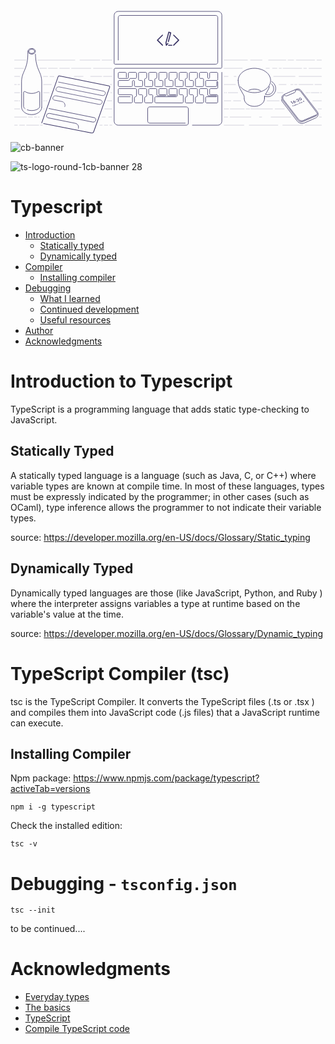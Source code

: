 <?xml version="1.0" encoding="UTF-8"?>
<svg width="2480px" height="1024px" viewBox="0 0 2480 1024" version="1.1" xmlns="http://www.w3.org/2000/svg" xmlns:xlink="http://www.w3.org/1999/xlink">
    <title>cb-banner</title>
    <g id="cb-banner" stroke="none" stroke-width="1" fill="none" fill-rule="evenodd">
        <g id="guides" transform="translate(213.000000, 64.000000)"></g>
        <g id="objects" transform="translate(87.000000, 64.000000)">
            <g id="beer" transform="translate(0.000000, 292.000000)" stroke="#363062">
                <path d="M57,21.5 L57,36.5 C62.4441667,40.9794859 70.6615159,44.6511628 79.379845,44.6511628 C95.8199491,44.6511628 109.147287,34.6556595 109.147287,22.3255814 C109.147287,9.99550326 95.8199491,-8.52651283e-14 79.379845,-8.52651283e-14 C62.9397408,-8.52651283e-14 49.6124031,9.99550326 49.6124031,22.3255814" id="Path" stroke-width="4" stroke-linecap="round" stroke-linejoin="round"></path>
                <path d="M62.2306601,33.0774161 C66.3580026,36.6973711 72.5623141,39 79.5,39 C91.9264069,39 102,31.6126984 102,22.5 C102,13.3873016 91.9264069,6 79.5,6 C67.0735931,6 57,13.3873016 57,22.5" id="Path" stroke-width="4" stroke-linecap="round" stroke-linejoin="round"></path>
                <path d="M44.4672982,483.205546 C54.9735807,487.068515 66.651148,489 79.5,489 C100.404719,489 118.216937,483.827346 132.936655,473.482038 C139.338558,468.982653 143.145064,461.644851 143.136423,453.819971 L143.017712,346.512353 C143.012827,342.094076 139.427144,338.516317 135.008868,338.521199 C133.494162,338.52288 132.011056,338.95454 130.732035,339.765984 C115.77465,349.255328 98.697305,354 79.5,354 C60.3044268,354 43.228431,349.256184 28.2720126,339.768552 C24.5410854,337.401838 19.5979692,338.507745 17.2312504,342.238669 C16.4195497,343.518243 15.9879533,345.002035 15.9866946,346.517347 L15.8975463,453.826132 C15.8915246,461.084649 19.1708145,467.955948 24.8175351,472.516721 C26.3135065,473.724995 27.1092435,474.361163 27.2047462,474.425223" id="Path" stroke-width="4" stroke-linecap="round" stroke-linejoin="round"></path>
                <path d="M0,461.395349 C0,494.275557 35.5395671,520.930233 79.379845,520.930233 C123.220123,520.930233 158.75969,494.275557 158.75969,461.395349" id="Path" stroke-width="4"></path>
                <path d="" id="Path-19" stroke-width="1.24031008"></path>
                <path d="M49.6124031,21.7054264 C52.7131783,171.782946 3.19744231e-14,176.124031 3.19744231e-14,262.945736 C3.19744231e-14,320.826873 3.19744231e-14,386.976744 3.19744231e-14,461.395349" id="Path-20" stroke-width="4"></path>
                <path d="M158.891315,45.1278325 C156.483244,173.100712 109.242581,181.37443 109.242581,263.565891 C109.242581,321.447028 109.242581,387.596899 109.242581,462.015504" id="Path" stroke-width="4" stroke-linecap="round" stroke-linejoin="round" transform="translate(134.066948, 253.571668) scale(-1, 1) translate(-134.066948, -253.571668) "></path>
            </g>
            <g id="laptop" transform="translate(729.000000, 0.000000)">
                <path d="M560,880 L280,880 C271.163444,880 264,872.836556 264,864 L264,768 C264,759.163444 271.163444,752 280,752 L568,752 C576.836556,752 584,759.163444 584,768 L584,880 C584,888.836556 576.836556,896 568,896 L32,896 C14.326888,896 2.164332e-15,881.673112 0,864 L0,456 C-5.41083001e-16,451.581722 3.581722,448 8,448 L840,448 C844.418278,448 848,444.418278 848,440 L848,32 C848,14.326888 833.673112,-3.24649801e-15 816,0 L32,0 C14.326888,3.24649801e-15 -2.164332e-15,14.326888 0,32 L0,408 C5.41083001e-16,412.418278 3.581722,416 8,416 L800,416 C808.836556,416 816,408.836556 816,400 L816,48 C816,39.163444 808.836556,32 800,32 L48,32 C39.163444,32 32,39.163444 32,48 L32,384 L32,384" id="Path-15" stroke="#363062" stroke-width="4" stroke-linecap="round" stroke-linejoin="round"></path>
                <path d="M125.622365,672 L40,672 C35.581722,672 32,675.581722 32,680 L32,712 C32,716.418278 35.581722,720 40,720 L136,720 C140.418278,720 144,716.418278 144,712 L144,664 C144,659.581722 140.418278,656 136,656 L40,656 C35.581722,656 32,652.418278 32,648 L32,616 C32,611.581722 35.581722,608 40,608 L168,608 C172.418278,608 176,611.581722 176,616 L176,664 C176,668.418278 172.418278,672 168,672 C163.581722,672 160,675.581722 160,680 L160,712 C160,716.418278 163.581722,720 168,720 L216,720 C220.418278,720 224,716.418278 224,712 L224,664 C224,659.581722 220.418278,656 216,656 L200,656 C195.581722,656 192,652.418278 192,648 L192,616 C192,611.581722 195.581722,608 200,608 L248,608 C252.418278,608 256,611.581722 256,616 L256,664 C256,668.418278 252.418278,672 248,672 C243.581722,672 240,675.581722 240,680 L240,712 C240,716.418278 243.581722,720 248,720 L296,720 C300.418278,720 304,716.418278 304,712 L304,664 C304,659.581722 300.418278,656 296,656 L280,656 C275.581722,656 272,652.418278 272,648 L272,616 C272,611.581722 275.581722,608 280,608 L328,608 C332.418278,608 336,611.581722 336,616 L336,656 C336,660.418278 339.581722,664 344,664 L404,664 C406.209139,664 408,662.209139 408,660 C408,657.790861 406.209139,656 404,656 L360,656 C355.581722,656 352,652.418278 352,648 L352,616 C352,611.581722 355.581722,608 360,608 L408,608 C412.418278,608 416,611.581722 416,616 L416,656 C416,660.418278 419.581722,664 424,664 L484,664 C486.209139,664 488,662.209139 488,660 C488,657.790861 486.209139,656 484,656 L440,656 C435.581722,656 432,652.418278 432,648 L432,616 C432,611.581722 435.581722,608 440,608 L488,608 C492.418278,608 496,611.581722 496,616 L496,664 C496,668.418278 492.418278,672 488,672 L328,672 C323.581722,672 320,675.581722 320,680 L320,712.035635 C320,716.439972 323.559993,720.015893 327.964286,720.035555 L535.964286,720.964126 C540.38252,720.983851 543.980196,717.418154 543.99992,712.99992 C543.999973,712.988015 544,712.976111 544,712.964206 L544,664 C544,659.581722 540.418278,656 536,656 L520,656 C515.581722,656 512,652.418278 512,648 L512,616 C512,611.581722 515.581722,608 520,608 L568,608 C572.418278,608 576,611.581722 576,616 L576,665 C576,669.418278 572.418278,673 568,673 C563.581722,673 560,676.581722 560,681 L560,713 C560,717.418278 563.581722,721 568,721 L616,721 C620.418278,721 624,717.418278 624,713 L624,664 C624,659.581722 620.418278,656 616,656 L600,656 C595.581722,656 592,652.418278 592,648 L592,616 C592,611.581722 595.581722,608 600,608 L648,608 C652.418278,608 656,611.581722 656,616 L656,664 C656,668.418278 652.418278,672 648,672 C643.581722,672 640,675.581722 640,680 L640,713 C640,717.418278 643.581722,721 648,721 L696,721 C700.418278,721 704,717.418278 704,713 L704,664 C704,659.581722 700.418278,656 696,656 L680,656 C675.581722,656 672,652.418278 672,648 L672,616 C672,611.581722 675.581722,608 680,608 L728,608 C732.418278,608 736,611.581722 736,616 L736,656 C736,660.418278 739.581722,664 744,664 L804,664 C806.209139,664 808,665.790861 808,668 C808,670.209139 806.209139,672 804,672 L728,672 C723.581722,672 720,675.581722 720,680 L720,713 C720,717.418278 723.581722,721 728,721 L808,721 C812.418278,721 816,717.418278 816,713 L816,664 C816,659.581722 812.418278,656 808,656 L760,656 C755.581722,656 752,652.418278 752,648 L752,616 C752,611.581722 755.581722,608 760,608 L808,608 C812.418278,608 816,604.418278 816,600 L816,556 C816,553.790861 814.209139,552 812,552 C809.790861,552 808,553.790861 808,556 L808,584 C808,588.418278 804.418278,592 800,592 L728,592 C723.581722,592 720,588.418278 720,584 L720,552 C720,547.581722 723.581722,544 728,544 L808,544 C812.418278,544 816,540.418278 816,536 L816,528 L816,488 C816,483.581722 812.418278,480 808,480 L760,480 C755.581722,480 752,483.581722 752,488 L752,520 C752,524.418278 748.418278,528 744,528 C739.581722,528 736,524.418278 736,520 L736,488 C736,483.581722 732.418278,480 728,480 L680,480 C675.581722,480 672,483.581722 672,488 L672,520 C672,524.418278 675.581722,528 680,528 L696,528 C700.418278,528 704,531.581722 704,536 L704,544 L704,584 C704,588.418278 700.418278,592 696,592 L648,592 C643.581722,592 640,588.418278 640,584 L640,536 C640,531.581722 643.581722,528 648,528 C652.418278,528 656,524.418278 656,520 L656,488 C656,483.581722 652.418278,480 648,480 L600,480 C595.581722,480 592,483.581722 592,488 L592,536 C592,540.418278 595.581722,544 600,544 L616,544 C620.418278,544 624,547.581722 624,552 L624,584 C624,588.418278 620.418278,592 616,592 L568,592 C563.581722,592 560,588.418278 560,584 L560,536 C560,531.581722 563.581722,528 568,528 C572.418278,528 576,524.418278 576,520 L576,488 C576,483.581722 572.418278,480 568,480 L520,480 C515.581722,480 512,483.581722 512,488 L512,536 C512,540.418278 515.581722,544 520,544 L536,544 C540.418278,544 544,547.581722 544,552 L544,584 C544,588.418278 540.418278,592 536,592 L488,592 C483.581722,592 480,588.418278 480,584 L480,536 C480,531.581722 483.581722,528 488,528 C492.418278,528 496,524.418278 496,520 L496,488 C496,483.581722 492.418278,480 488,480 L440,480 C435.581722,480 432,483.581722 432,488 L432,536 C432,540.418278 435.581722,544 440,544 L456,544 C460.418278,544 464,547.581722 464,552 L464,584 C464,588.418278 460.418278,592 456,592 L408,592 C403.581722,592 400,588.418278 400,584 L400,536 C400,531.581722 403.581722,528 408,528 C412.418278,528 416,524.418278 416,520 L416,488 C416,483.581722 412.418278,480 408,480 L360,480 C355.581722,480 352,483.581722 352,488 L352,536 C352,540.418278 355.581722,544 360,544 L376,544 C380.418278,544 384,547.581722 384,552 L384,584 C384,588.418278 380.418278,592 376,592 L328,592 C323.581722,592 320,588.418278 320,584 L320,536 C320,531.581722 323.581722,528 328,528 C332.418278,528 336,524.418278 336,520 L336,488 C336,483.581722 332.418278,480 328,480 L280,480 C275.581722,480 272,483.581722 272,488 L272,536 C272,540.418278 275.581722,544 280,544 L296,544 C300.418278,544 304,547.581722 304,552 L304,584 C304,588.418278 300.418278,592 296,592 L248,592 C243.581722,592 240,588.418278 240,584 L240,536 C240,531.581722 243.581722,528 248,528 C252.418278,528 256,524.418278 256,520 L256,488 C256,483.581722 252.418278,480 248,480 L200,480 C195.581722,480 192,483.581722 192,488 L192,536 C192,540.418278 195.581722,544 200,544 L216,544 C220.418278,544 224,547.581722 224,552 L224,584 C224,588.418278 220.418278,592 216,592 L168,592 C163.581722,592 160,588.418278 160,584 L160,552 C160,547.581722 156.418278,544 152,544 C147.581722,544 144,547.581722 144,552 L144,584 C144,588.418278 140.418278,592 136,592 L40,592 C35.581722,592 32,588.418278 32,584 L32,552 C32,547.581722 35.581722,544 40,544 L112,544 C116.418278,544 120,540.418278 120,536 C120,531.581722 123.581722,528 128,528 L168,528 C172.418278,528 176,524.418278 176,520 L176,488 C176,483.581722 172.418278,480 168,480 L120,480 C115.581722,480 112,483.581722 112,488 L112,520 C112,524.418278 108.418278,528 104,528 L40,528 C35.581722,528 32,524.418278 32,520 L32,488 C32,483.581722 35.581722,480 40,480 L88,480 C92.418278,480 96,483.581722 96,488 L96,518.964988 C96,519.652132 96.08853,520.336414 96.2634037,521.000934" id="Path-16" stroke="#363062" stroke-width="4" stroke-linecap="round" stroke-linejoin="round"></path>
                <path d="M848,480 L848,864 C848,881.673112 833.673112,896 816,896 L616,896 L616,896" id="Path-17" stroke="#363062" stroke-width="4" stroke-linecap="round" stroke-linejoin="round"></path>
                <path d="M430.978486,160.087442 L431.088955,160.111851 L431.088955,160.111851 L431.171736,160.132142 L431.171736,160.132142 L446.689981,164.307592 C447.142544,164.431926 447.582133,164.633923 447.987045,164.916516 C449.401968,165.904004 449.972108,167.581539 449.535957,169.065107 L431.024004,238.728821 C430.912061,239.188963 430.705512,239.633767 430.39966,240.037529 C429.134931,241.707127 426.651147,242.042689 424.851974,240.787029 C423.437052,239.799541 422.866912,238.122006 423.303063,236.638438 L440.739907,171.020113 L433.01547,168.941601 L412.042856,247.810192 L413.575528,257.528824 L419.939923,249.636329 C421.329558,247.913014 423.847219,247.647278 425.563275,249.042791 C427.279332,250.438305 427.543949,252.966615 426.154314,254.689931 L414.202568,269.511542 C413.187762,270.770023 411.571392,271.251191 410.104941,270.875727 L410.020509,270.853115 C408.524147,270.466192 407.323843,269.221558 407.066741,267.591414 L404.095814,248.754371 C404.074731,248.620695 404.060478,248.487515 404.052795,248.355192 C403.916072,247.756957 403.929702,247.133279 404.103954,246.540562 L426.300581,163.067485 L426.322013,162.983629 L426.322013,162.983629 L426.34311,162.907503 L426.366825,162.819118 C426.478703,162.358564 426.685342,161.913352 426.99145,161.509252 C427.916558,160.287996 429.493915,159.780508 430.978486,160.087442 Z M454.486598,262.927203 C456.694751,262.927203 458.484812,264.724836 458.484812,266.942329 C458.484812,269.159822 456.694751,270.957455 454.486598,270.957455 L428.498213,270.957455 C426.290061,270.957455 424.5,269.159822 424.5,266.942329 C424.5,264.724836 426.290061,262.927203 428.498213,262.927203 L454.486598,262.927203 Z M471.24866,184.204224 L510.82895,223.951945 C512.39035,225.519949 512.39035,228.062186 510.82895,229.63019 L471.24866,269.377911 C469.68726,270.945916 467.155732,270.945916 465.594333,269.377911 C464.032933,267.809907 464.032933,265.26767 465.594333,263.699666 L502.347636,226.79089 L465.594333,189.882469 C464.032933,188.314465 464.032933,185.772228 465.594333,184.204224 C467.155732,182.636219 469.68726,182.636219 471.24866,184.204224 Z M383.405667,184.204224 C384.967067,185.772228 384.967067,188.314465 383.405667,189.882469 L346.652364,226.791245 L383.405667,263.699666 C384.967067,265.26767 384.967067,267.809907 383.405667,269.377911 C381.844268,270.945916 379.31274,270.945916 377.75134,269.377911 L338.17105,229.63019 C336.60965,228.062186 336.60965,225.519949 338.17105,223.951945 L377.75134,184.204224 C379.31274,182.636219 381.844268,182.636219 383.405667,184.204224 Z" id="Shape" fill="#363062"></path>
            </g>
            <g id="cup" transform="translate(1705.000000, 448.000000)" stroke="#363062" stroke-linecap="round" stroke-linejoin="round" stroke-width="4">
                <path d="M17.9196475,145.016949 C40.2379499,173.149668 81.1838209,192 128,192 C198.692448,192 256,149.019336 256,96 C256,42.980664 198.692448,0 128,0 C57.307552,0 2.27373675e-13,42.980664 2.27373675e-13,96" id="Path"></path>
                <path d="M177.482452,176.85117 C163.867282,168.802499 146.68143,164 128,164 C111.23852,164 95.681005,167.866088 82.8262641,174.474158" id="Path"></path>
                <path d="M48,240 C48,273.137085 83.81722,300 128,300 C172.18278,300 208,273.137085 208,240" id="Path"></path>
                <path d="M0,96 C0,160 48,205.5 48,224 C48,236.333333 48,241.666667 48,240" id="Path-18"></path>
                <path d="M208,219.477146 C208.482253,221.128917 208.742547,222.637666 208.742547,224 C208.742547,236.333333 208.742547,241.666667 208.742547,240" id="Path" transform="translate(208.371274, 229.887382) scale(-1, 1) translate(-208.371274, -229.887382) "></path>
                <path d="M208,144.155671 C217.029916,169.376142 230.941102,189.926063 239.535792,204.902508 M247.203553,224 C247.203553,236.333333 247.203553,241.666667 247.203553,240" id="Shape" transform="translate(227.601777, 192.226645) scale(-1, 1) translate(-227.601777, -192.226645) "></path>
                <path d="M208.827169,219.675973 C216.012697,222.468172 223.82746,224 232,224 C267.346224,224 296,195.346224 296,160 C296,136.613748 283.456548,116.157176 264.730439,104.991079" id="Path"></path>
                <path d="M215.664017,205.148538 C220.763125,206.993897 226.264069,208 232,208 C258.509668,208 280,186.509668 280,160 C280,145.007135 273.12609,131.619757 262.357891,122.817487" id="Path"></path>
            </g>
            <g id="phone" transform="translate(2033.000000, 603.000000)">
                <path d="M14.5,92 L14.4834272,95.3060379 C14.4656008,98.8621723 15.6330017,102.322902 17.8012424,105.141615 L137.203778,260.364911 C150.616896,277.801965 174.166771,283.888849 194.349342,275.135198 C244.478621,253.392962 274.362174,240.18123 284,235.5 C284,235.5 284,235.5 284,235.5 C300.100461,227.679776 306.812919,208.288229 298.992696,192.187768 C298.031164,190.208145 296.870492,188.331609 295.528635,186.587226 L167.216721,19.7817372 C158.27166,8.15315829 142.564781,4.09687139 129.107642,9.94010301 L32.930939,51.7010396 C18.7464269,57.8601041 12.2405161,74.3518315 18.3995806,88.5363436 C19.3153818,90.6454615 20.4874938,92.6337419 21.8894401,94.4562722 L144.805518,254.247173 C153.740266,265.862345 169.423067,269.924279 182.872956,264.106853 L285.735625,219.616079 C293.846044,216.108113 297.577068,206.68955 294.069102,198.579132 C293.554613,197.389634 292.897509,196.267052 292.112233,195.23606 L164.622447,27.854309 C155.732829,16.1831014 140.045249,12.052036 126.560343,17.8312817 L121.5,20 L121.5,20 C124.960894,24.5424237 124.084141,31.0303948 119.541718,34.4912891 C118.877906,34.99705 118.155308,35.4205892 117.389693,35.7526632 L58.6103068,61.2473368 C51.4978952,64.3322382 43.1984187,62.1666746 38.5,56 L38.5,56 L38.5,56 C26.5014584,61.1422321 20.9433213,75.0375747 26.0855535,87.0361163 C26.8657351,88.8565403 27.8716278,90.5716874 29.0795819,92.1412331 L147.334193,245.794428 C156.256227,257.387203 171.903735,261.453772 185.341192,255.671917 L288,211.5 L288,211.5" stroke="#363062" stroke-width="4" stroke-linecap="round" stroke-linejoin="round"></path>
                <path d="M105.265848,123.494171 L91.6955358,105.865818 L86.0325415,108.317966 L86,111.650693 L90.0645684,109.890684 L101.718865,125.030059 L105.265848,123.494171 Z M120.019917,117.486049 C122.171449,116.554408 123.571061,115.182129 124.218755,113.36921 C124.870737,111.544286 124.575635,109.824999 123.333448,108.21135 C122.161573,106.68904 120.469505,105.686293 118.257246,105.203109 C116.023119,104.709096 113.952075,104.875176 112.044113,105.701348 C111.922328,105.754082 111.760733,105.834203 111.559329,105.941712 L111.153805,106.164804 L111.153805,106.164804 L110.835685,106.346397 L112.0409,98.1825259 L108.31275,97.8483053 L106.534657,109.776776 C106.20337,112.000719 106.573859,113.809147 107.646125,115.202061 C108.841437,116.754817 110.662144,117.75768 113.108245,118.210649 C115.584792,118.650434 117.888682,118.408901 120.019917,117.486049 Z M118.110966,115.085351 C116.862672,115.625878 115.55818,115.759419 114.197491,115.485972 C112.836801,115.212525 111.801964,114.615303 111.09298,113.694305 C110.383996,112.773308 110.211801,111.80255 110.576397,110.782033 C110.940992,109.761516 111.742363,108.983191 112.980509,108.447059 C114.208506,107.91532 115.510853,107.787783 116.88755,108.064447 C118.24824,108.337893 119.288936,108.942727 120.009639,109.878948 C120.695186,110.7695 120.853517,111.731037 120.484632,112.76356 C120.120036,113.784077 119.328814,114.558007 118.110966,115.085351 Z M128.162717,102.573232 C128.751344,102.318349 129.131444,101.950786 129.303019,101.470543 C129.478883,100.978294 129.396893,100.511434 129.057049,100.069964 C128.723065,99.6361055 128.227906,99.3532274 127.571574,99.2213295 C126.915241,99.0894317 126.297836,99.1487269 125.719358,99.3992152 C125.14088,99.6497035 124.763709,100.021072 124.587845,100.513322 C124.411982,101.005571 124.485183,101.461013 124.807448,101.879649 C125.159011,102.336342 125.654954,102.629029 126.295279,102.75771 C126.951611,102.889607 127.574091,102.828115 128.162717,102.573232 Z M134.763303,111.147645 C135.35193,110.892762 135.73203,110.525199 135.903605,110.044956 C136.079469,109.552706 135.997479,109.085847 135.657635,108.644377 C135.32365,108.210518 134.828492,107.92764 134.172159,107.795742 C133.515827,107.663844 132.898422,107.72314 132.319944,107.973628 C131.741466,108.224116 131.364295,108.595485 131.188431,109.087734 C131.012568,109.579984 131.088698,110.039232 131.416823,110.465479 C131.768386,110.922172 132.264329,111.214859 132.904654,111.34354 C133.544978,111.47222 134.164528,111.406922 134.763303,111.147645 Z M156.236856,101.423077 L154.312051,98.9226822 L145.558767,102.712965 L146.716218,97.8884132 C147.007339,96.6845587 147.231407,95.6392111 147.388423,94.7523704 L147.438278,94.4626275 C147.596185,93.5163865 147.663096,92.7287951 147.639012,92.0998533 C147.609993,90.884422 147.226343,89.7971786 146.488062,88.8381231 C145.327905,87.3310359 143.62454,86.3839246 141.377966,85.9967892 C139.141541,85.6052593 136.952636,85.8731174 134.811253,86.8003635 C130.461544,88.6838427 129.346754,91.5485264 131.466882,95.3944146 L131.595326,95.621775 L135.127086,94.0924781 C133.849096,91.8346643 134.397503,90.1915973 136.772307,89.1632769 C137.908966,88.6710894 139.076814,88.5358251 140.275852,88.757484 C141.47489,88.9791429 142.390816,89.5009961 143.023628,90.3230437 C143.42646,90.8463378 143.633025,91.5356321 143.643321,92.3909265 L143.641263,92.6283044 C143.638348,93.1167057 143.57342,93.7486702 143.446479,94.5241977 L143.353966,95.0641762 C143.253568,95.6271147 143.129514,96.2589334 142.981806,96.9596323 L142.90598,97.3157218 L140.450498,108.25877 L156.236856,101.423077 Z M169.118483,96.2257463 C171.330907,95.2677385 172.635564,93.6930063 173.032454,91.5015498 C173.488974,89.0711491 172.609812,86.4173656 170.394968,83.5401991 C168.174265,80.6554211 165.546591,78.7536912 162.511946,77.8350093 C159.783025,76.9970683 157.307278,77.0592991 155.084705,78.0217014 C152.862132,78.9841037 151.552401,80.5610332 151.155511,82.7524897 C150.698991,85.1828904 151.551786,87.802422 153.713895,90.6110844 C155.987333,93.5643664 158.641374,95.5003483 161.676019,96.4190303 C164.425237,97.2481821 166.906059,97.1837541 169.118483,96.2257463 Z M167.239979,93.8118648 C165.839453,94.4183101 164.198314,94.2815248 162.316561,93.401509 C160.41723,92.4986586 158.714634,91.069149 157.208775,89.1129803 C155.761509,87.2329271 155.011171,85.4671936 154.95776,83.8157798 C154.89849,82.1567545 155.558969,81.0284137 156.939197,80.4307574 C158.329574,79.8287066 159.967784,79.9616861 161.853826,80.8296958 C163.745728,81.7053171 165.43289,83.105989 166.915311,85.0317115 C168.397733,86.957434 169.168579,88.7498079 169.227849,90.4088333 C169.292979,92.0754702 168.630355,93.209814 167.239979,93.8118648 Z M105.844398,145.760312 L102.973304,142.030652 L106.484766,140.510144 L105.629298,139.398857 L102.117835,140.919365 L100.668617,139.036775 L104.30863,137.460603 L103.453161,136.349316 L98.2367109,138.608105 L104.267961,146.442929 L105.844398,145.760312 Z M112.561207,142.851848 L110.58855,140.289293 C109.864592,139.348843 109.917583,138.698931 110.747524,138.339556 C110.983362,138.237435 111.268175,138.190327 111.601964,138.19823 L111.77294,138.206766 L111.665132,136.859688 C111.076567,136.852933 110.581565,136.936469 110.180126,137.110297 C109.87792,137.241156 109.64886,137.396724 109.492947,137.577 C109.364609,137.722783 109.251417,137.92622 109.153372,138.187311 L109.096363,138.350884 L108.756519,137.909414 L107.234209,138.568594 L111.038896,143.511028 L112.561207,142.851848 Z M112.541162,134.531799 C112.816306,134.412659 112.992609,134.23934 113.070073,134.011844 C113.152048,133.782394 113.113608,133.56449 112.954754,133.358133 C112.795899,133.151775 112.564808,133.019547 112.261479,132.961449 C111.955547,132.899969 111.665008,132.928798 111.389865,133.047939 C111.119232,133.165127 110.942928,133.338445 110.860954,133.567895 C110.778979,133.797344 110.814815,134.011865 110.968461,134.211457 C111.129919,134.421197 111.363615,134.556808 111.669548,134.618289 C111.97548,134.67977 112.266019,134.65094 112.541162,134.531799 Z M118.107528,140.450221 L114.302841,135.507787 L112.78053,136.166966 L116.585218,141.1094 L118.107528,140.450221 Z M123.120471,138.468996 C123.815096,138.168214 124.301159,137.711386 124.57866,137.098509 L124.649172,136.927492 L125.047609,137.445077 L126.576685,136.782968 L119.979029,128.212361 L118.449953,128.874471 L121.684328,133.076047 C120.71082,132.866111 119.838415,132.928135 119.067111,133.26212 C118.178533,133.646885 117.632464,134.214865 117.428905,134.96606 C117.218232,135.715824 117.396749,136.459444 117.964457,137.196919 C118.545187,137.951308 119.325003,138.4526 120.303905,138.700794 C121.279506,138.936887 122.218361,138.859621 123.120471,138.468996 Z M122.578885,137.343579 C122.05115,137.572095 121.497742,137.611008 120.918659,137.46032 C120.351201,137.309108 119.88518,136.996698 119.520597,136.52309 C119.179451,136.079929 119.066649,135.632613 119.18219,135.181144 C119.304846,134.731104 119.627786,134.392802 120.15101,134.16624 C120.705807,133.926006 121.270144,133.87785 121.844018,134.021772 C122.423101,134.172461 122.891028,134.479535 123.247799,134.942994 C123.60457,135.406452 123.725185,135.863917 123.609643,136.315387 C123.486289,136.756708 123.142703,137.099438 122.578885,137.343579 Z M131.596394,134.798813 C132.257941,134.512355 132.737458,134.058361 133.034943,133.436831 L133.111563,133.263169 L133.51,133.780754 L135.039076,133.118645 L131.234389,128.176211 L129.705313,128.83832 L130.146719,129.411724 C129.173212,129.201788 128.303061,129.262836 127.536268,129.594867 C126.64769,129.979633 126.098064,130.546898 125.88739,131.296662 C125.676717,132.046427 125.856536,132.791738 126.426849,133.532596 C127.007578,134.286985 127.787394,134.788277 128.766297,135.036471 C129.741897,135.272564 130.685263,135.193345 131.596394,134.798813 Z M131.041276,133.679256 C130.513542,133.907772 129.960133,133.946685 129.38105,133.795997 C128.813592,133.644785 128.347571,133.332375 127.982988,132.858767 C127.641842,132.415606 127.52904,131.96829 127.644581,131.516821 C127.767238,131.066781 128.090178,130.728479 128.613401,130.501917 C129.168199,130.261683 129.732535,130.213527 130.30641,130.357449 C130.885493,130.508138 131.35342,130.815212 131.710191,131.278671 C132.066961,131.742129 132.187576,132.199594 132.072035,132.651064 C131.948681,133.092385 131.605094,133.435115 131.041276,133.679256 Z M140.551539,134.317565 L139.926818,124.412279 L138.208299,125.156419 L138.5149,128.812518 L134.311185,126.843919 L132.545305,127.608568 L138.606392,130.349338 L138.812723,135.070495 L140.551539,134.317565 Z M146.096849,130.766186 L145.79464,127.033761 L144.136788,127.223898 L144.82235,130.891813 L146.096849,130.766186 Z M159.145801,123.160501 L158.319813,116.732043 L162.968546,121.02483 L164.585578,120.324635 L156.125582,112.756653 L157.098645,120.454293 L148.825259,115.917786 L153.110741,125.293385 L154.741305,124.58733 L152.2199,119.366617 L159.145801,123.160501 Z M169.605287,118.34048 C170.266834,118.054022 170.74635,117.600028 171.043836,116.978498 L171.120456,116.804836 L171.518893,117.322421 L173.047969,116.660312 L169.243282,111.717878 L167.714206,112.379987 L168.155612,112.953391 C167.182104,112.743455 166.311954,112.804503 165.545161,113.136534 C164.656583,113.521299 164.106957,114.088565 163.896283,114.838329 C163.685609,115.588094 163.865429,116.333405 164.435741,117.074262 C165.016471,117.828652 165.796287,118.329943 166.775189,118.578138 C167.75079,118.814231 168.694156,118.735011 169.605287,118.34048 Z M169.050169,117.220923 C168.522434,117.449438 167.969026,117.488352 167.389943,117.337663 C166.822485,117.186452 166.356464,116.874042 165.991881,116.400434 C165.650735,115.957273 165.537933,115.509957 165.653474,115.058487 C165.77613,114.608447 166.09907,114.270146 166.622294,114.043584 C167.177092,113.803349 167.741428,113.755193 168.315302,113.899116 C168.894386,114.049805 169.362313,114.356878 169.719083,114.820337 C170.075854,115.283796 170.196469,115.74126 170.080927,116.19273 C169.957573,116.634051 169.613987,116.976782 169.050169,117.220923 Z M178.560432,117.859232 L177.935711,107.953945 L176.217192,108.698086 L176.523793,112.354185 L172.320077,110.385586 L170.554198,111.150235 L176.615284,113.891005 L176.821615,118.612161 L178.560432,117.859232 Z M190.826526,109.131116 C191.769231,108.722913 192.372217,108.166371 192.635485,107.461491 C192.898753,106.756611 192.76346,106.057423 192.229605,105.363926 C191.917105,104.957976 191.514071,104.645356 191.020501,104.426065 C190.531442,104.204821 190.012068,104.100447 189.462378,104.112942 C189.896536,103.356617 189.8545,102.641855 189.336271,101.968655 C188.841479,101.325902 188.142648,100.918094 187.239777,100.74523 C186.334302,100.568983 185.448551,100.668359 184.582526,101.043359 C183.71199,101.420312 183.147599,101.948866 182.889352,102.629019 C182.635617,103.307219 182.75354,103.964312 183.243124,104.6003 C183.782186,105.300563 184.591364,105.687653 185.670657,105.761571 C184.998786,106.521597 185.001392,107.341389 185.678475,108.220946 C186.199309,108.897528 186.947339,109.322373 187.922566,109.495479 C188.893282,109.670539 189.861269,109.549085 190.826526,109.131116 Z M187.197901,104.464268 C186.764888,104.651768 186.306481,104.696905 185.822681,104.59968 C185.345995,104.503884 184.978745,104.288532 184.720933,103.953624 C184.48135,103.642396 184.426375,103.305357 184.556009,102.942506 C184.685643,102.579656 184.964711,102.305457 185.393213,102.11991 C185.821715,101.934363 186.277867,101.890203 186.761667,101.987428 C187.245468,102.084654 187.611066,102.293955 187.858462,102.615331 C188.105858,102.936708 188.164739,103.278822 188.035105,103.641672 C187.905471,104.004523 187.626403,104.278721 187.197901,104.464268 Z M189.944275,108.078788 C189.461646,108.287772 188.952228,108.336956 188.41602,108.226339 C187.881718,108.110386 187.475245,107.871424 187.196599,107.509452 C186.925766,107.157629 186.861838,106.781617 187.004817,106.381414 C187.152306,105.979258 187.462855,105.675641 187.936462,105.470563 C188.41458,105.263532 188.920441,105.213633 189.454045,105.320867 C189.987649,105.428101 190.393773,105.662704 190.672419,106.024675 C190.948461,106.383264 191.016295,106.764351 190.87592,107.167937 C190.732941,107.56814 190.422393,107.871757 189.944275,108.078788 Z" id="Shape" fill="#363062" fill-rule="nonzero"></path>
            </g>
            <g id="note" transform="translate(159.000000, 507.000000)" stroke-linecap="round" stroke-linejoin="round">
                <path d="M0,371 L129.184042,6.53399497 C130.513213,2.78401524 134.396091,0.580643093 138.297033,1.36275082 L528.90809,79.6771448 C533.240158,80.5456897 536.047898,84.7616192 535.179353,89.0936869 C535.102199,89.4785122 534.996829,89.857138 534.864099,90.2264968 L409.154313,440.048111 C406.478327,447.494767 398.760886,451.866893 390.997869,450.334195 L14.5,376 L14.5,376" id="Path-21" stroke="#363062" stroke-width="5"></path>
                <path d="M131.5,49.5 L488.096512,121.390619 C496.725123,123.130165 502.309812,131.535216 500.570266,140.163826 C500.427632,140.871328 500.237105,141.568323 500,142.25 C496.562204,152.133663 486.354204,157.960646 476.095581,155.895244 L137.448027,87.7142028 C126.867912,85.5840729 116.334433,91.5702099 112.75,101.75 C109.754058,110.258475 114.222849,119.584647 122.731324,122.580589 C123.456527,122.835943 124.198856,123.039771 124.952772,123.190554 L463.50895,190.90179 C472.054439,192.610888 477.596429,200.923873 475.887331,209.469361 C475.73231,210.244464 475.519267,211.006823 475.25,211.75 C471.65644,221.668225 461.353256,227.470651 451.00895,225.40179 L111.99105,157.59821 C101.646744,155.529349 91.3435597,161.331775 87.75,171.25 C84.8301297,179.308842 88.9960894,188.208847 97.0549313,191.128717 C97.8656113,191.422442 98.6993589,191.648097 99.547519,191.803341 L157.569527,202.42344 C174.575769,205.53619 185.838669,221.845854 182.725919,238.852095 C182.43701,240.430527 182.027162,241.984409 181.5,243.5 L181.5,243.5 L181.5,243.5" id="Path-22" stroke="#4D4874" stroke-width="4"></path>
                <path d="M57,258 L413.514513,329.874087 C422.070674,331.599028 427.608473,339.933508 425.883533,348.489669 C425.728681,349.257776 425.516919,350.013303 425.25,350.75 C421.656666,360.667602 411.352999,366.468558 401.009874,364.397171 L62.4901257,296.602829 C52.1470007,294.531442 41.843334,300.332398 38.25,310.25 C35.27703,318.455397 39.5187503,327.517254 47.7241476,330.490224 C48.461288,330.757304 49.2172831,330.969154 49.9858692,331.124018 L264.948338,374.437352 C281.461577,377.764646 292.150897,393.848576 288.823603,410.361815 C288.505531,411.940393 288.062947,413.491303 287.5,415 L287.5,415 L287.5,415" id="Path-23" stroke="#363062" stroke-width="4"></path>
            </g>
        </g>
        <g id="table" opacity="0.25" transform="translate(32.000000, 447.000000)" stroke="#363062" stroke-linecap="round" stroke-linejoin="round" stroke-width="4">
            <path d="M0,65.5 L71,65.5 M198,65 L251.187038,65.0468196 M266.300807,65.0601239 L336.913422,65.1222829 M354.956806,65.1381662 L432.569259,65.206487 M448.114961,65.2201716 L600.917512,65.3546809 M621.293921,65.3726179 L766,65.5 M1650,65.5 L1792,65 M1980,65 L2005.89836,65.0297 M2031.22031,65.0587389 L2066.04233,65.0986724 M2082.78613,65.117874 L2100.9194,65.138669 M2113.59844,65.1532092 L2260.84098,65.3220653 M2276.53399,65.3400619 L2298.68058,65.3654594 M2318.11086,65.3877418 L2416,65.5" id="Shape"></path>
            <path d="M0,0.5 L89.5,0.5 M182,1 L474.865178,0.749259266 M514.902549,0.714980694 L671.51568,0.580894109 M688.599295,0.566267726 L766,0.5 M1650,0.5 L1833.5,0.5 M1858,0.5 L1948.5,0.5 M1999.5,0.5 L2136,0.5 M2153,0.5 L2197.5,0.5 M2218,0.5 L2363,0.5 M2381,0.5 L2416,0.5" id="Shape"></path>
            <path d="M0,129 L40,129 M228,129 L260.923904,129.401511 M278.219421,129.612432 L310,130 M471,129 L539.5,129 M599,129 L686,129 M700,129 L766,129 M1650,129 L1681,129 M1728.5,129 L1743,129 M2040,129 L2208.5,129 M2239.5,129 L2416,129" id="Shape"></path>
            <path d="M0,193 L14.5,193 M26.5,193 L40,193 M228,193 L290,193 M752,193 L766,193 M1650,193 L1740,193 M2082,193 L2137.5,193 M2174.5,193 L2192.5,193 M2205,193 L2224,193 M2238,193 L2349.5,193 M2365,193 L2416,193" id="Shape"></path>
            <path d="M0,257 L40,257 M228,257 L272,257 M757,257 L766,257 M1650,257 L1655.5,257 M1664,257 L1669.5,257 M1682.5,257 L1757,257 M1998,257 L2008,257 M2069,257 L2114,257 M2295,257 L2312.5,257 M2319,257 L2325,257 M2335,257 L2397,257 M2408.5,257 L2416,257" id="Shape"></path>
            <path d="M0,321 L26.5,321 M35,321 L40,321 M228,321 L236,321 M246,321 L253,321 M732,321 L766,321 M1650,321 L1703,321 M1724,321 L1781,321 M1988,321 L2083,321 M2348,321 L2416,321" id="Shape"></path>
            <path d="M0,385 L40,385 M228,385 L235,385 M711,385 L766,385 M1650,385 L1686,385 M1698,385 L1809.5,385 M1822,385 L1851.5,385 M1861.5,385 L2031,385 M2051.5,385 L2124,385 M2390,385 L2416,385" id="Shape"></path>
            <path d="M0,449 L95,449 M110,449 L141.5,449 M156.5,449 L175,449 M186,449 L195,449 M689,449 L715,449 M740.5,449 L766,449 M1650,449 L1677.5,449 M1697,449 L1860.5,449 M1928,449 L1946,449 M2019.5,449 L2174,449 M2400,449 L2416,449" id="Shape"></path>
            <path d="M0,513 L21.5,513 M39.5,513 L79,513 M94.5,513 L190.5,513 M203.5,513 L219,513 M671,513 L690,513 M706.5,513 L733.5,513 M749.5,513 L766,513 M1650,513 L1805.5,513 M1847.5,513 L2073,513 M2111.5,513 L2271,513 M2285,513 L2416,513" id="Shape"></path>
        </g>
    </g>
</svg>


![cb-banner](https://github.com/elic4vet/Tsc-project/assets/86532060/c3e75b8d-b721-495f-beb0-7d4307befbd9)

![ts-logo-round-1![cb-banner](https://github.com/elic4vet/Tsc-project/assets/86532060/a89efadd-3204-4c3c-852c-14c1c7b09663)
28](https://github.com/elic4vet/Tsc-project/assets/86532060/83781108-c350-4330-bdd7-3f77cfb97003)

# Typescript  
  
- [Introduction](#introduction)
  - [Statically typed](#statically-typed)
  - [Dynamically typed](#dynamically-typed)
- [Compiler](#typescript-compiler)
  - [Installing compiler](#installing-compiler)
- [Debugging](#typescript-compiler)
  - [What I learned](#what-i-learned)
  - [Continued development](#continued-development)
  - [Useful resources](#useful-resources)
- [Author](#author)
- [Acknowledgments](#acknowledgments)


# Introduction to Typescript 

TypeScript is a programming language that adds static type-checking to JavaScript.

## Statically Typed
A statically typed language is a language (such as Java, C, or C++) where variable types are known at compile time. In most of these languages, 
types must be expressly indicated by the programmer; in other cases (such as OCaml), type inference allows the programmer to not indicate their variable types.

source: https://developer.mozilla.org/en-US/docs/Glossary/Static_typing 

## Dynamically Typed 

Dynamically typed languages are those (like JavaScript, Python, and Ruby ) where the interpreter assigns variables a type at runtime based on the variable's value at the time.

source: https://developer.mozilla.org/en-US/docs/Glossary/Dynamic_typing


# TypeScript Compiler (tsc)
tsc is the TypeScript Compiler. It converts the TypeScript files (.ts or .tsx ) and compiles them into JavaScript code (.js files) that a JavaScript runtime can execute.

## Installing Compiler

Npm package: https://www.npmjs.com/package/typescript?activeTab=versions

```
npm i -g typescript 
```

Check the installed edition: 
```
tsc -v
```
 
# Debugging - `tsconfig.json` 
```
tsc --init

```

to be continued.... 


# Acknowledgments

* [Everyday types](https://www.typescriptlang.org/docs/handbook/2/everyday-types.html)
* [The basics](https://www.typescriptlang.org/docs/handbook/2/basic-types.html)
* [TypeScript](https://developer.mozilla.org/en-US/docs/Glossary/TypeScript)
* [Compile TypeScript code](https://learn.microsoft.com/en-us/visualstudio/javascript/compile-typescript-code-npm?view=vs-2022)




